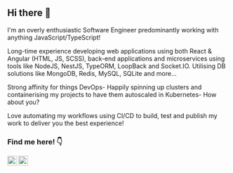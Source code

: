 ## Hi there 👋

I'm an overly enthusiastic Software Engineer predominantly working with anything JavaScript/TypeScript! 

Long-time experience developing web applications using both React & Angular (HTML, JS, SCSS), back-end applications and microservices using tools like NodeJS, NestJS, TypeORM, LoopBack and Socket.IO. Utilising DB solutions like MongoDB, Redis, MySQL, SQLite and more...

Strong affinity for things DevOps- Happily spinning up clusters and containerising my projects to have them autoscaled in Kubernetes- How about you?

Love automating my workflows using CI/CD to build, test and publish my work to deliver you the best experience!

### Find me here! 👇

<a href="https://www.linkedin.com/in/marco-strijker-com">
  <img align="left" alt="LinkedIn" width="22px" src="https://cdn.jsdelivr.net/npm/simple-icons@v3/icons/linkedin.svg" />
</a>
<a href="https://github.com/Octopixell">
  <img align="left" alt="Github" width="22px" src="https://cdn.jsdelivr.net/npm/simple-icons@v3/icons/github.svg" />
</a>

<!--
**Octopixell/octopixell** is a ✨ _special_ ✨ repository because its `README.md` (this file) appears on your GitHub profile.

Here are some ideas to get you started:

- 🔭 I’m currently working on ...
- 🌱 I’m currently learning ...
- 👯 I’m looking to collaborate on ...
- 🤔 I’m looking for help with ...
- 💬 Ask me about ...
- 📫 How to reach me: ...
- 😄 Pronouns: ...
- ⚡ Fun fact: ...
-->
